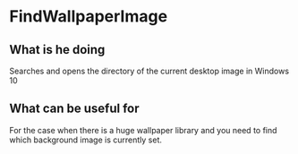 # FindWallpaperImage
## What is he doing

Searches and opens the directory of the current desktop image in Windows 10

## What can be useful for
For the case when there is a huge wallpaper library and you need to find which background image is currently set.
